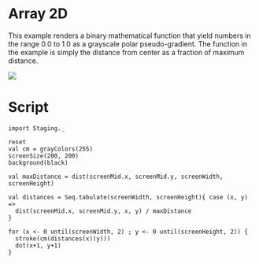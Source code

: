 # Array 2D #

This example renders a binary mathematical function that yield numbers in the
range 0.0 to 1.0 as a grayscale polar pseudo-gradient.  The function in the
example is simply the distance from center as a fraction of maximum distance.

[![](http://photos-c.ak.fbcdn.net/hphotos-ak-snc4/hs081.snc4/35412_133172733376221_100000504857742_292377_5606316_s.jpg)](http://www.facebook.com/photo.php?pid=292377&id=100000504857742)

# Script #

```
import Staging._

reset
val cm = grayColors(255)
screenSize(200, 200)
background(black)

val maxDistance = dist(screenMid.x, screenMid.y, screenWidth, screenHeight)

val distances = Seq.tabulate(screenWidth, screenHeight){ case (x, y) =>
  dist(screenMid.x, screenMid.y, x, y) / maxDistance
}

for (x <- 0 until(screenWidth, 2) ; y <- 0 until(screenHeight, 2)) {
  stroke(cm(distances(x)(y)))
  dot(x+1, y+1)
}
```